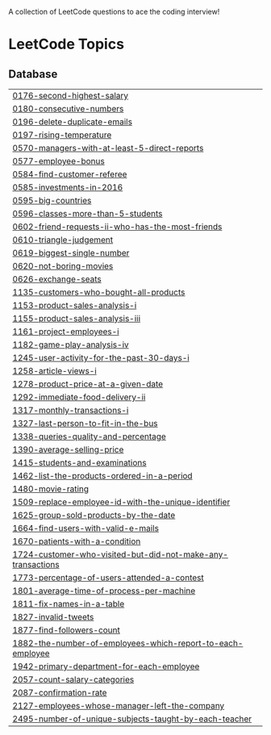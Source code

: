 A collection of LeetCode questions to ace the coding interview!
<!---LeetCode Topics Start-->
# LeetCode Topics
## Database
|  |
| ------- |
| [0176-second-highest-salary](https://github.com/Omarioooo/SQL-50-Study-Plan/tree/master/0176-second-highest-salary) |
| [0180-consecutive-numbers](https://github.com/Omarioooo/SQL-50-Study-Plan/tree/master/0180-consecutive-numbers) |
| [0196-delete-duplicate-emails](https://github.com/Omarioooo/SQL-50-Study-Plan/tree/master/0196-delete-duplicate-emails) |
| [0197-rising-temperature](https://github.com/Omarioooo/SQL-50-Study-Plan/tree/master/0197-rising-temperature) |
| [0570-managers-with-at-least-5-direct-reports](https://github.com/Omarioooo/SQL-50-Study-Plan/tree/master/0570-managers-with-at-least-5-direct-reports) |
| [0577-employee-bonus](https://github.com/Omarioooo/SQL-50-Study-Plan/tree/master/0577-employee-bonus) |
| [0584-find-customer-referee](https://github.com/Omarioooo/SQL-50-Study-Plan/tree/master/0584-find-customer-referee) |
| [0585-investments-in-2016](https://github.com/Omarioooo/SQL-50-Study-Plan/tree/master/0585-investments-in-2016) |
| [0595-big-countries](https://github.com/Omarioooo/SQL-50-Study-Plan/tree/master/0595-big-countries) |
| [0596-classes-more-than-5-students](https://github.com/Omarioooo/SQL-50-Study-Plan/tree/master/0596-classes-more-than-5-students) |
| [0602-friend-requests-ii-who-has-the-most-friends](https://github.com/Omarioooo/SQL-50-Study-Plan/tree/master/0602-friend-requests-ii-who-has-the-most-friends) |
| [0610-triangle-judgement](https://github.com/Omarioooo/SQL-50-Study-Plan/tree/master/0610-triangle-judgement) |
| [0619-biggest-single-number](https://github.com/Omarioooo/SQL-50-Study-Plan/tree/master/0619-biggest-single-number) |
| [0620-not-boring-movies](https://github.com/Omarioooo/SQL-50-Study-Plan/tree/master/0620-not-boring-movies) |
| [0626-exchange-seats](https://github.com/Omarioooo/SQL-50-Study-Plan/tree/master/0626-exchange-seats) |
| [1135-customers-who-bought-all-products](https://github.com/Omarioooo/SQL-50-Study-Plan/tree/master/1135-customers-who-bought-all-products) |
| [1153-product-sales-analysis-i](https://github.com/Omarioooo/SQL-50-Study-Plan/tree/master/1153-product-sales-analysis-i) |
| [1155-product-sales-analysis-iii](https://github.com/Omarioooo/SQL-50-Study-Plan/tree/master/1155-product-sales-analysis-iii) |
| [1161-project-employees-i](https://github.com/Omarioooo/SQL-50-Study-Plan/tree/master/1161-project-employees-i) |
| [1182-game-play-analysis-iv](https://github.com/Omarioooo/SQL-50-Study-Plan/tree/master/1182-game-play-analysis-iv) |
| [1245-user-activity-for-the-past-30-days-i](https://github.com/Omarioooo/SQL-50-Study-Plan/tree/master/1245-user-activity-for-the-past-30-days-i) |
| [1258-article-views-i](https://github.com/Omarioooo/SQL-50-Study-Plan/tree/master/1258-article-views-i) |
| [1278-product-price-at-a-given-date](https://github.com/Omarioooo/SQL-50-Study-Plan/tree/master/1278-product-price-at-a-given-date) |
| [1292-immediate-food-delivery-ii](https://github.com/Omarioooo/SQL-50-Study-Plan/tree/master/1292-immediate-food-delivery-ii) |
| [1317-monthly-transactions-i](https://github.com/Omarioooo/SQL-50-Study-Plan/tree/master/1317-monthly-transactions-i) |
| [1327-last-person-to-fit-in-the-bus](https://github.com/Omarioooo/SQL-50-Study-Plan/tree/master/1327-last-person-to-fit-in-the-bus) |
| [1338-queries-quality-and-percentage](https://github.com/Omarioooo/SQL-50-Study-Plan/tree/master/1338-queries-quality-and-percentage) |
| [1390-average-selling-price](https://github.com/Omarioooo/SQL-50-Study-Plan/tree/master/1390-average-selling-price) |
| [1415-students-and-examinations](https://github.com/Omarioooo/SQL-50-Study-Plan/tree/master/1415-students-and-examinations) |
| [1462-list-the-products-ordered-in-a-period](https://github.com/Omarioooo/SQL-50-Study-Plan/tree/master/1462-list-the-products-ordered-in-a-period) |
| [1480-movie-rating](https://github.com/Omarioooo/SQL-50-Study-Plan/tree/master/1480-movie-rating) |
| [1509-replace-employee-id-with-the-unique-identifier](https://github.com/Omarioooo/SQL-50-Study-Plan/tree/master/1509-replace-employee-id-with-the-unique-identifier) |
| [1625-group-sold-products-by-the-date](https://github.com/Omarioooo/SQL-50-Study-Plan/tree/master/1625-group-sold-products-by-the-date) |
| [1664-find-users-with-valid-e-mails](https://github.com/Omarioooo/SQL-50-Study-Plan/tree/master/1664-find-users-with-valid-e-mails) |
| [1670-patients-with-a-condition](https://github.com/Omarioooo/SQL-50-Study-Plan/tree/master/1670-patients-with-a-condition) |
| [1724-customer-who-visited-but-did-not-make-any-transactions](https://github.com/Omarioooo/SQL-50-Study-Plan/tree/master/1724-customer-who-visited-but-did-not-make-any-transactions) |
| [1773-percentage-of-users-attended-a-contest](https://github.com/Omarioooo/SQL-50-Study-Plan/tree/master/1773-percentage-of-users-attended-a-contest) |
| [1801-average-time-of-process-per-machine](https://github.com/Omarioooo/SQL-50-Study-Plan/tree/master/1801-average-time-of-process-per-machine) |
| [1811-fix-names-in-a-table](https://github.com/Omarioooo/SQL-50-Study-Plan/tree/master/1811-fix-names-in-a-table) |
| [1827-invalid-tweets](https://github.com/Omarioooo/SQL-50-Study-Plan/tree/master/1827-invalid-tweets) |
| [1877-find-followers-count](https://github.com/Omarioooo/SQL-50-Study-Plan/tree/master/1877-find-followers-count) |
| [1882-the-number-of-employees-which-report-to-each-employee](https://github.com/Omarioooo/SQL-50-Study-Plan/tree/master/1882-the-number-of-employees-which-report-to-each-employee) |
| [1942-primary-department-for-each-employee](https://github.com/Omarioooo/SQL-50-Study-Plan/tree/master/1942-primary-department-for-each-employee) |
| [2057-count-salary-categories](https://github.com/Omarioooo/SQL-50-Study-Plan/tree/master/2057-count-salary-categories) |
| [2087-confirmation-rate](https://github.com/Omarioooo/SQL-50-Study-Plan/tree/master/2087-confirmation-rate) |
| [2127-employees-whose-manager-left-the-company](https://github.com/Omarioooo/SQL-50-Study-Plan/tree/master/2127-employees-whose-manager-left-the-company) |
| [2495-number-of-unique-subjects-taught-by-each-teacher](https://github.com/Omarioooo/SQL-50-Study-Plan/tree/master/2495-number-of-unique-subjects-taught-by-each-teacher) |
<!---LeetCode Topics End-->
